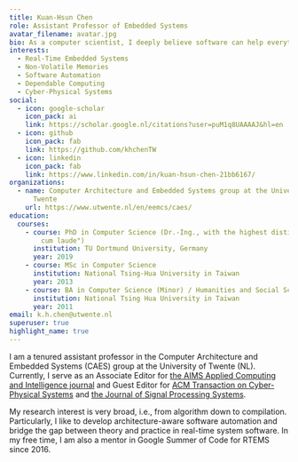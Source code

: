 ```yaml
---
title: Kuan-Hsun Chen
role: Assistant Professor of Embedded Systems
avatar_filename: avatar.jpg
bio: As a computer scientist, I deeply believe software can help everything.
interests:
  - Real-Time Embedded Systems
  - Non-Volatile Memories
  - Software Automation
  - Dependable Computing
  - Cyber-Physical Systems
social:
  - icon: google-scholar
    icon_pack: ai
    link: https://scholar.google.nl/citations?user=puM1q8UAAAAJ&hl=en
  - icon: github
    icon_pack: fab
    link: https://github.com/khchenTW
  - icon: linkedin
    icon_pack: fab
    link: https://www.linkedin.com/in/kuan-hsun-chen-21bb6167/
organizations:
  - name: Computer Architecture and Embedded Systems group at the University of
      Twente
    url: https://www.utwente.nl/en/eemcs/caes/
education:
  courses:
    - course: PhD in Computer Science (Dr.-Ing., with the highest distinction "summa
        cum laude")
      institution: TU Dortmund University, Germany
      year: 2019
    - course: MSc in Computer Science
      institution: National Tsing-Hua Uni­ver­sity in Taiwan
      year: 2013
    - course: BA in Computer Science (Minor) / Humanities and Social Sciences (Major)
      institution: National Tsing Hua Uni­ver­sity in Taiwan
      year: 2011
email: k.h.chen@utwente.nl
superuser: true
highlight_name: true
---
```

<!--StartFragment-->

I am a tenured assistant professor in the Computer Architecture and Embedded Systems (CAES) group at the University of Twente (NL). Currently, I serve as an Associate Editor for [the AIMS Applied Computing and Intelligence journal](https://aimspress.com/journal/aci) and Guest Editor for [ACM Transaction on Cyber-Physical Systems](https://dl.acm.org/journal/tcps) and [the Journal of Signal Processing Systems](https://www.springer.com/journal/11265). 

My research interest is very broad, i.e., from algorithm down to compilation. Particularly, I like to develop architecture-aware software automation and bridge the gap between theory and practice in real-time system software. In my free time, I am also a mentor in Google Summer of Code for RTEMS since 2016. 

<!--EndFragment-->